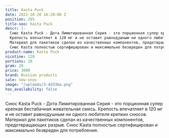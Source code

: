 ```yaml
---
title: Kasta Puck
date: 2022-10-20 16:20:00 Z
position: 295
title-seo: Kasta Puck
descr: |-
  Снюс Kasta Puck - Дота Лимитированная Серия - это порционная супер крепкая бестабачная жевательная смесь.
  Крепость впечатляет в 120 мг и не оставит равнодушным ни одного любителя крепких снюсов.
  Материал для пакетиков сделан из качественных компонентов, предотвращающих разрыв.
  Снюс Kasta полностью сертифицирован и максимально безвреден для потребления.
product-name: Kasta Puck
nicotine: 120
portions: 20
gram: 20
price: 3000
brand: Russian products
sale: new-snus
image: "/uploads/3-4d33ba.png"
has_availability: false
---
```


Снюс Kasta Puck - Дота Лимитированная Серия - это порционная супер крепкая бестабачная жевательная смесь.
Крепость впечатляет в 120 мг и не оставит равнодушным ни одного любителя крепких снюсов.
Материал для пакетиков сделан из качественных компонентов, предотвращающих разрыв.
Снюс Kasta полностью сертифицирован и максимально безвреден для потребления.